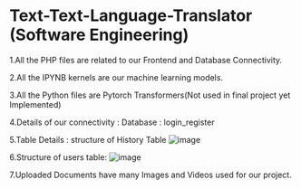 # Text-Text-Language-Translator (Software Engineering)
1.All the PHP files are related to our Frontend and Database Connectivity.

2.All the IPYNB kernels are our machine learning models.

3.All the Python files are Pytorch Transformers(Not used in final project yet Implemented)

4.Details of our connectivity : Database : login_register

5.Table Details : structure of History Table
  ![image](https://github.com/Sailaja-111/Text-Text-Language-Translator/assets/119003241/e11f4471-3d87-4165-8080-8eefa23b818a)
  
6.Structure of users table:
  ![image](https://github.com/Sailaja-111/Text-Text-Language-Translator/assets/119003241/349c104f-48c0-45fa-9fd1-cd88d45a82aa)
  
7.Uploaded Documents have many Images and Videos used for our project.
